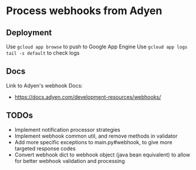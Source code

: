 # Process webhooks from Adyen

## Deployment
Use `gcloud app browse` to push to Google App Engine
Use `gcloud app logs tail -s default` to check logs

## Docs
Link to Adyen's webhook Docs:
- https://docs.adyen.com/development-resources/webhooks/

## TODOs
- Implement notification processor strategies
- Implement webhook common util, and remove methods in validator
- Add more specific exceptions to main.py#webhook, to give more targeted response codes
- Convert webhook dict to webhook object (java bean equivalent) to allow for better webhook validation and processing